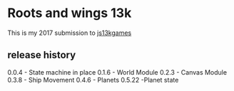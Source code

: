 # Roots and wings 13k

This is my 2017 submission to [js13kgames](http://js13kgames.com/)

## release history

0.0.4 - State machine in place
0.1.6 - World Module
0.2.3 - Canvas Module
0.3.8 - Ship Movement
0.4.6 - Planets
0.5.22 -Planet state